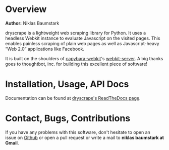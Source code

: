 # Overview

**Author:** Niklas Baumstark

dryscrape is a lightweight web scraping library for Python. It uses a 
headless Webkit instance to evaluate Javascript on the visited pages. This 
enables painless scraping of plain web pages as well as Javascript-heavy 
“Web 2.0” applications like
Facebook.

It is built on the shoulders of
[capybara-webkit](https://github.com/thoughtbot/capybara-webkit)'s 
[webkit-server](https://github.com/niklasb/webkit-server). A big thanks goes 
to thoughtbot, inc. for building this excellent piece of software!

# Installation, Usage, API Docs

Documentation can be found at 
[dryscrape's ReadTheDocs page](http://readthedocs.org/docs/dryscrape/).

# Contact, Bugs, Contributions

If you have any problems with this software, don't hesitate to open an    
issue on [Github](https://github.com/niklasb/dryscrape) or open a pull 
request or write a mail to **niklas baumstark at Gmail**.
